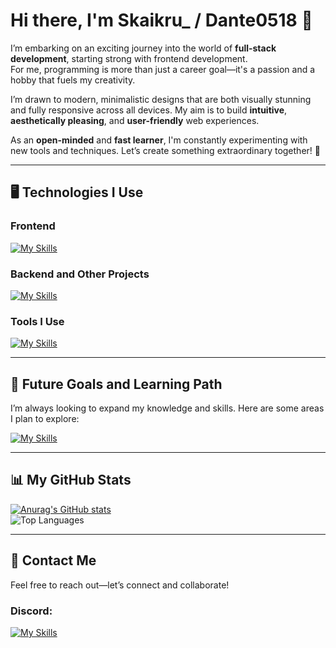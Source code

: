 # Hi there, I'm Skaikru_ / Dante0518 👋

I’m embarking on an exciting journey into the world of **full-stack development**, starting strong with frontend development.  
For me, programming is more than just a career goal—it's a passion and a hobby that fuels my creativity.

I’m drawn to modern, minimalistic designs that are both visually stunning and fully responsive across all devices. My aim is to build **intuitive**, **aesthetically pleasing**, and **user-friendly** web experiences.

As an **open-minded** and **fast learner**, I'm constantly experimenting with new tools and techniques. Let’s create something extraordinary together! 🚀

---

## 🖥️ Technologies I Use

### **Frontend**
[![My Skills](https://skillicons.dev/icons?i=html,css,js,react,vite,tailwind&theme=dark)](https://skillicons.dev)

### **Backend and Other Projects**
[![My Skills](https://skillicons.dev/icons?i=python,cs&theme=dark)](https://skillicons.dev)

### **Tools I Use**
[![My Skills](https://skillicons.dev/icons?i=vscode,visualstudio&theme=dark)](https://skillicons.dev)

---

## 🌟 Future Goals and Learning Path
I’m always looking to expand my knowledge and skills. Here are some areas I plan to explore:

[![My Skills](https://skillicons.dev/icons?i=angular,ts,mysql,vue,cpp,azure&theme=dark)](https://skillicons.dev)

---

## 📊 My GitHub Stats

[![Anurag's GitHub stats](https://github-readme-stats.vercel.app/api?username=skaikru0518&show_icons=true&theme=tokyonight)](https://github.com/anuraghazra/github-readme-stats)  
<img src="https://github-readme-stats.vercel.app/api/top-langs?username=skaikru0518&show_icons=true&locale=en&layout=compact&theme=tokyonight" alt="Top Languages" />

---

## 📨 Contact Me

Feel free to reach out—let’s connect and collaborate!  
### **Discord**:  
[![My Skills](https://skillicons.dev/icons?i=discord&theme=dark)](https://discord.com)
